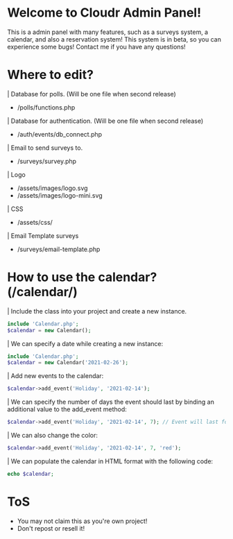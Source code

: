 # Welcome to Cloudr Admin Panel!
This is a admin panel with many features, such as a surveys system, a calendar, and also a reservation system! This system is in beta, so you can experience some bugs! Contact me if you have any questions!

# Where to edit?
| Database for polls. (Will be one file when second release)
  - /polls/functions.php

| Database for authentication. (Will be one file when second release)
  - /auth/events/db_connect.php

| Email to send surveys to.
  - /surveys/survey.php

| Logo
  - /assets/images/logo.svg
  - /assets/images/logo-mini.svg

| CSS
  - /assets/css/

| Email Template surveys
  - /surveys/email-template.php

# How to use the calendar? (/calendar/)
| Include the class into your project and create a new instance.
  ```php
  include 'Calendar.php';
  $calendar = new Calendar();
  ```

| We can specify a date while creating a new instance:
  ```php
  include 'Calendar.php';
  $calendar = new Calendar('2021-02-26');
  ```

| Add new events to the calendar:
  ```php
  $calendar->add_event('Holiday', '2021-02-14');
  ```

| We can specify the number of days the event should last by binding an additional value to the add_event method:
  ```php
  $calendar->add_event('Holiday', '2021-02-14', 7); // Event will last for 7 days
  ```

| We can also change the color:
  ```php
  $calendar->add_event('Holiday', '2021-02-14', 7, 'red');
  ```

| We can populate the calendar in HTML format with the following code:
  ```php
  echo $calendar;
  ```

# ToS
 - You may not claim this as you're own project!
 - Don't repost or resell it!

